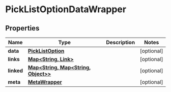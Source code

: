 
# PickListOptionDataWrapper

## Properties
Name | Type | Description | Notes
------------ | ------------- | ------------- | -------------
**data** | [**PickListOption**](PickListOption.md) |  |  [optional]
**links** | [**Map&lt;String, Link&gt;**](Link.md) |  |  [optional]
**linked** | [**Map&lt;String, Map&lt;String, Object&gt;&gt;**](Map.md) |  |  [optional]
**meta** | [**MetaWrapper**](MetaWrapper.md) |  |  [optional]




